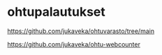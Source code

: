 # ohtupalautukset

https://github.com/jukaveka/ohtuvarasto/tree/main

https://github.com/jukaveka/ohtu-webcounter



